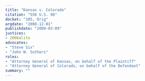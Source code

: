 ```yaml
---
title: "Kansas v. Colorado"
citation: "556 U.S. 98"
docket: "105, Orig"
argdate: "2008-12-01"
publishdate: "2009-03-09"
justices:
- 2006alito
advocates:
- "Steve Six"
- "John W. Suthers"
roles:
- "Attorney General of Kansas, on behalf of the Plaintiff"
- "Attorney General of Colorado, on behalf of the Defendant"
summary: ""
---
```


